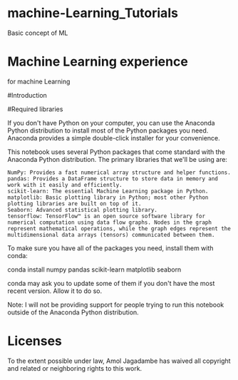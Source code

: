 # machine-Learning_Tutorials
Basic concept of ML


# Machine Learning experience
for machine Learning


#Introduction


#Required libraries


If you don't have Python on your computer, you can use the Anaconda Python distribution to install most of the Python packages you need. Anaconda provides a simple double-click installer for your convenience.

This notebook uses several Python packages that come standard with the Anaconda Python distribution. The primary libraries that we'll be using are:

    NumPy: Provides a fast numerical array structure and helper functions.
    pandas: Provides a DataFrame structure to store data in memory and work with it easily and efficiently.
    scikit-learn: The essential Machine Learning package in Python.
    matplotlib: Basic plotting library in Python; most other Python plotting libraries are built on top of it.
    Seaborn: Advanced statistical plotting library.
    tensorflow: TensorFlow™ is an open source software library for numerical computation using data flow graphs. Nodes in the graph represent mathematical operations, while the graph edges represent the multidimensional data arrays (tensors) communicated between them.

To make sure you have all of the packages you need, install them with conda:

conda install numpy pandas scikit-learn matplotlib seaborn

conda may ask you to update some of them if you don't have the most recent version. Allow it to do so.

Note: I will not be providing support for people trying to run this notebook outside of the Anaconda Python distribution.



# Licenses
To the extent possible under law, Amol Jagadambe has waived all copyright and related or neighboring rights to this work.

